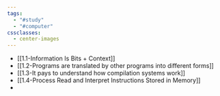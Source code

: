 ```yaml
---
tags:
  - "#study"
  - "#computer"
cssclasses:
  - center-images
---
```

- [[1.1-Information Is Bits + Context]]
- [[1.2-Programs are translated by other programs into different forms]]
- [[1.3-It pays to understand how compilation systems work]]
- [[1.4-Process Read and Interpret Instructions Stored in Memory]]
- 